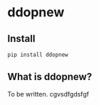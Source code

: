 # ddopnew

<!-- WARNING: THIS FILE WAS AUTOGENERATED! DO NOT EDIT! -->

## Install

``` sh
pip install ddopnew
```

## What is ddopnew?

To be written. cgvsdfgdsfgf

